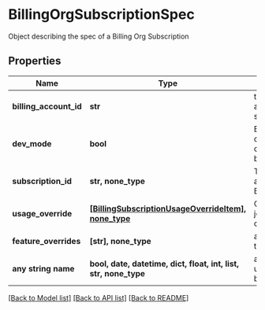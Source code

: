# BillingOrgSubscriptionSpec

Object describing the spec of a Billing Org Subscription

## Properties
Name | Type | Description | Notes
------------ | ------------- | ------------- | -------------
**billing_account_id** | **str** | the billing_account_id associated with this subscription | 
**dev_mode** | **bool** | Billing subscription is in dev mode, used for connecting to non-live backend billing API.  | [optional] 
**subscription_id** | **str, none_type** | The subscription_id associated with this BillingAccountSubscription | [optional] 
**usage_override** | [**[BillingSubscriptionUsageOverrideItem], none_type**](BillingSubscriptionUsageOverrideItem.md) | Override to billing-usage job, including minimum-commit.  | [optional] 
**feature_overrides** | **[str], none_type** | a list of features to apply to this org subscription | [optional] 
**any string name** | **bool, date, datetime, dict, float, int, list, str, none_type** | any string name can be used but the value must be the correct type | [optional]

[[Back to Model list]](../README.md#documentation-for-models) [[Back to API list]](../README.md#documentation-for-api-endpoints) [[Back to README]](../README.md)


